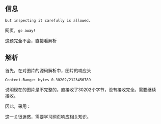 ## 信息

`but inspecting it carefully is allowed.`

网页，`go away!`

这题完全不会，直接看解析

## 解析

首先，在对图片的源码解析中，图片的响应头

`Content-Range: bytes 0-30202/2123456789`

说明现在的图片是不完整的，直接收了30202个字节，没有接收完全。需要继续接收。

因此，采用：

这一关很迷惑，需要学习网页响应相关知识。




